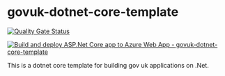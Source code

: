 # govuk-dotnet-core-template

[![Quality Gate Status](https://sonarcloud.io/api/project_badges/measure?project=MichaelStevenson2207_govuk-dotnet-core-template&metric=alert_status)](https://sonarcloud.io/summary/new_code?id=MichaelStevenson2207_govuk-dotnet-core-template)

[![Build and deploy ASP.Net Core app to Azure Web App - govuk-dotnet-core-template](https://github.com/MichaelStevenson2207/govuk-dotnet-core-template/actions/workflows/main_govuk-dotnet-core-template.yml/badge.svg)](https://github.com/MichaelStevenson2207/govuk-dotnet-core-template/actions/workflows/main_govuk-dotnet-core-template.yml)

This is a dotnet core template for building gov uk applications on .Net.
